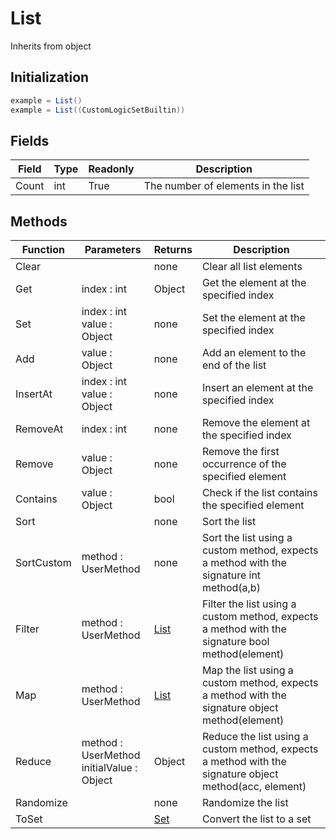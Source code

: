 # List
Inherits from object
## Initialization
```csharp
example = List()
example = List((CustomLogicSetBuiltin))
```
## Fields
|Field|Type|Readonly|Description|
|---|---|---|---|
|Count|int|True|The number of elements in the list|
## Methods
|Function|Parameters|Returns|Description|
|---|---|---|---|
|Clear||none|Clear all list elements|
|Get|index : int|Object|Get the element at the specified index|
|Set|index : int<br/>value : Object|none|Set the element at the specified index|
|Add|value : Object|none|Add an element to the end of the list|
|InsertAt|index : int<br/>value : Object|none|Insert an element at the specified index|
|RemoveAt|index : int|none|Remove the element at the specified index|
|Remove|value : Object|none|Remove the first occurrence of the specified element|
|Contains|value : Object|bool|Check if the list contains the specified element|
|Sort||none|Sort the list|
|SortCustom|method : UserMethod|none|Sort the list using a custom method, expects a method with the signature int method(a,b)|
|Filter|method : UserMethod|[List](../objects/List.md)|Filter the list using a custom method, expects a method with the signature bool method(element)|
|Map|method : UserMethod|[List](../objects/List.md)|Map the list using a custom method, expects a method with the signature object method(element)|
|Reduce|method : UserMethod<br/>initialValue : Object|Object|Reduce the list using a custom method, expects a method with the signature object method(acc, element)|
|Randomize||none|Randomize the list|
|ToSet||[Set](../objects/Set.md)|Convert the list to a set|
